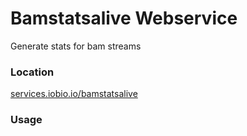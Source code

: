 # Bamstatsalive Webservice
Generate stats for bam streams

### Location
[services.iobio.io/bamstatsalive](http://services.iobio.io/bamstatsalive)

### Usage
